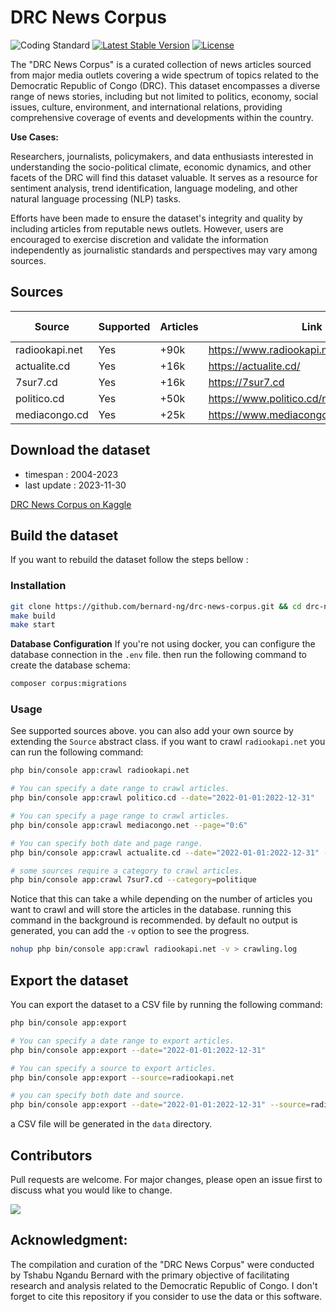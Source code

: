 # DRC News Corpus

![Coding Standard](https://github.com/bernard-ng/drc-news-corpus/actions/workflows/quality.yaml/badge.svg)
[![Latest Stable Version](https://poser.pugx.org/bernard-ng/drc-news-corpus/version)](https://packagist.org/packages/bernard-ng/drc-news-corpus)
[![License](https://poser.pugx.org/bernard-ng/drc-news-corpus/license)](https://packagist.org/packages/bernard-ng/drc-news-corpus)

The "DRC News Corpus" is a curated collection of news articles sourced from major media outlets covering a wide spectrum of topics related to the Democratic Republic of Congo (DRC). 
This dataset encompasses a diverse range of news stories, including but not limited to politics, economy, social issues, culture, environment, and international relations, providing comprehensive coverage of events and developments within the country.

**Use Cases:**

Researchers, journalists, policymakers, and data enthusiasts interested in understanding the socio-political climate, economic dynamics, and other facets of the DRC will find this dataset valuable. It serves as a resource for sentiment analysis, trend identification, language modeling, and other natural language processing (NLP) tasks.

Efforts have been made to ensure the dataset's integrity and quality by including articles from reputable news outlets. However, users are encouraged to exercise discretion and validate the information independently as journalistic standards and perspectives may vary among sources.

## Sources

| Source         | Supported | Articles | Link                                        | Last Crawled |
|----------------|-----------|----------|---------------------------------------------|--------------|
| radiookapi.net | Yes       | +90k     | https://www.radiookapi.net/actualite        | NA           |
| actualite.cd   | Yes       | +16k     | https://actualite.cd/                       | NA           |
| 7sur7.cd       | Yes       | +16k     | https://7sur7.cd                            | NA           |
| politico.cd    | Yes       | +50k     | https://www.politico.cd/rubrique/encontinu/ | NA           |
| mediacongo.cd  | Yes       | +25k     | https://www.mediacongo.net/                 | NA           |


## Download the dataset
- timespan : 2004-2023
- last update : 2023-11-30

[DRC News Corpus on Kaggle](https://www.kaggle.com/datasets/bernardngandu/drc-news-corpus)

## Build the dataset
If you want to rebuild the dataset follow the steps bellow : 

### Installation
```bash
git clone https://github.com/bernard-ng/drc-news-corpus.git && cd drc-news-corpus
make build
make start
```

**Database Configuration**
If you're not using docker, you can configure the database connection in the `.env` file.
then run the following command to create the database schema:
```bash
composer corpus:migrations
```

### Usage
See supported sources above. you can also add your own source by extending the `Source` abstract class.
if you want to crawl `radiookapi.net` you can run the following command:

```bash
php bin/console app:crawl radiookapi.net

# You can specify a date range to crawl articles.
php bin/console app:crawl politico.cd --date="2022-01-01:2022-12-31"

# You can specify a page range to crawl articles.
php bin/console app:crawl mediacongo.net --page="0:6" 

# You can specify both date and page range.
php bin/console app:crawl actualite.cd --date="2022-01-01:2022-12-31" --page="0:6"

# some sources require a category to crawl articles.
php bin/console app:crawl 7sur7.cd --category=politique
```

Notice that this can take a while depending on the number of articles you want to crawl and will store the articles in the database.
running this command in the background is recommended. by default no output is generated, you can add the `-v` option to see the progress.

```bash
nohup php bin/console app:crawl radiookapi.net -v > crawling.log
```

## Export the dataset
You can export the dataset to a CSV file by running the following command:

```bash
php bin/console app:export

# You can specify a date range to export articles.
php bin/console app:export --date="2022-01-01:2022-12-31"

# You can specify a source to export articles.
php bin/console app:export --source=radiookapi.net

# you can specify both date and source.
php bin/console app:export --date="2022-01-01:2022-12-31" --source=radiookapi.net
```
a CSV file will be generated in the `data` directory.

## Contributors
Pull requests are welcome. For major changes, please open an issue first to discuss what you would like to change.

<a href="https://github.com/bernard-ng/drc-news-corpus/graphs/contributors">
  <img src="https://contrib.rocks/image?repo=bernard-ng/drc-news-corpus"/>
</a>

## Acknowledgment:

The compilation and curation of the "DRC News Corpus" were conducted by Tshabu Ngandu Bernard with the primary objective of facilitating research and analysis related to the Democratic Republic of Congo. 
I don't forget to cite this repository if you consider to use the data or this software. 

